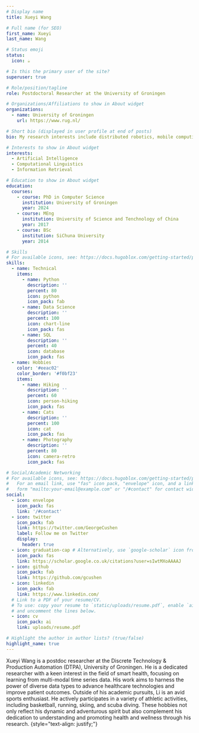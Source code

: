 ```yaml
---
# Display name
title: Xueyi Wang

# Full name (for SEO)
first_name: Xueyi
last_name: Wang

# Status emoji
status:
  icon: ☕️

# Is this the primary user of the site?
superuser: true

# Role/position/tagline
role: Postdoctoral Researcher at the University of Groningen

# Organizations/Affiliations to show in About widget
organizations:
  - name: University of Groningen
    url: https://www.rug.nl/

# Short bio (displayed in user profile at end of posts)
bio: My research interests include distributed robotics, mobile computing and programmable matter.

# Interests to show in About widget
interests:
  - Artificial Intelligence
  - Computational Linguistics
  - Information Retrieval

# Education to show in About widget
education:
  courses:
    - course: PhD in Computer Science
      institution: University of Groningen
      year: 2024
    - course: MEng
      institution: University of Science and Tenchnology of China
      year: 2017
    - course: BSc 
      institution: SiChuna University
      year: 2014

# Skills
# For available icons, see: https://docs.hugoblox.com/getting-started/page-builder/#icons
skills:
  - name: Technical
    items:
      - name: Python
        description: ''
        percent: 80
        icon: python
        icon_pack: fab
      - name: Data Science
        description: ''
        percent: 100
        icon: chart-line
        icon_pack: fas
      - name: SQL
        description: ''
        percent: 40
        icon: database
        icon_pack: fas
  - name: Hobbies
    color: '#eeac02'
    color_border: '#f0bf23'
    items:
      - name: Hiking
        description: ''
        percent: 60
        icon: person-hiking
        icon_pack: fas
      - name: Cats
        description: ''
        percent: 100
        icon: cat
        icon_pack: fas
      - name: Photography
        description: ''
        percent: 80
        icon: camera-retro
        icon_pack: fas

# Social/Academic Networking
# For available icons, see: https://docs.hugoblox.com/getting-started/page-builder/#icons
#   For an email link, use "fas" icon pack, "envelope" icon, and a link in the
#   form "mailto:your-email@example.com" or "/#contact" for contact widget.
social:
  - icon: envelope
    icon_pack: fas
    link: '/#contact'
  - icon: twitter
    icon_pack: fab
    link: https://twitter.com/GeorgeCushen
    label: Follow me on Twitter
    display:
      header: true
  - icon: graduation-cap # Alternatively, use `google-scholar` icon from `ai` icon pack
    icon_pack: fas
    link: https://scholar.google.co.uk/citations?user=sIwtMXoAAAAJ
  - icon: github
    icon_pack: fab
    link: https://github.com/gcushen
  - icon: linkedin
    icon_pack: fab
    link: https://www.linkedin.com/
  # Link to a PDF of your resume/CV.
  # To use: copy your resume to `static/uploads/resume.pdf`, enable `ai` icons in `params.yaml`,
  # and uncomment the lines below.
  - icon: cv
    icon_pack: ai
    link: uploads/resume.pdf

# Highlight the author in author lists? (true/false)
highlight_name: true
---
```


Xueyi Wang is a postdoc researcher at the Discrete Technology & Production Automation (DTPA), University of Groningen. He is a dedicated researcher with a keen interest in the field of smart health, focusing on learning from multi-modal time series data. His work aims to harness the power of diverse data types to advance healthcare technologies and improve patient outcomes. Outside of his academic pursuits, Li is an avid sports enthusiast. He actively participates in a variety of athletic activities, including basketball, running, skiing, and scuba diving. These hobbies not only reflect his dynamic and adventurous spirit but also complement his dedication to understanding and promoting health and wellness through his research. 
{style="text-align: justify;"}
